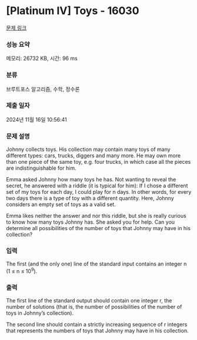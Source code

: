 # [Platinum IV] Toys - 16030 

[문제 링크](https://www.acmicpc.net/problem/16030) 

### 성능 요약

메모리: 26732 KB, 시간: 96 ms

### 분류

브루트포스 알고리즘, 수학, 정수론

### 제출 일자

2024년 11월 16일 10:56:41

### 문제 설명

<p>Johnny collects toys. His collection may contain many toys of many different types: cars, trucks, diggers and many more. He may own more than one piece of the same toy, e.g. four trucks, in which case all the pieces are indistinguishable for him.</p>

<p>Emma asked Johnny how many toys he has. Not wanting to reveal the secret, he answered with a riddle (it is typical for him): If I chose a different set of my toys for each day, I could play for n days. In other words, for every two days there is a type of toy with a different quantity. Here, Johnny considers an empty set of toys as a valid set.</p>

<p>Emma likes neither the answer and nor this riddle, but she is really curious to know how many toys Johnny has. She asked you for help. Can you determine all possibilities of the number of toys that Johnny may have in his collection?</p>

### 입력 

 <p>The first (and the only one) line of the standard input contains an integer n (1 ≤ n ≤ 10<sup>9</sup>).</p>

### 출력 

 <p>The first line of the standard output should contain one integer r, the number of solutions (that is, the number of possibilities of the number of toys in Johnny’s collection).</p>

<p>The second line should contain a strictly increasing sequence of r integers that represents the numbers of toys that Johnny may have in his collection.</p>

